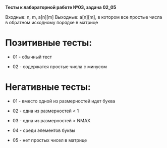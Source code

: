 **Тесты к лабораторной работе №03, задача 02_05**

Входные: n, m, a[n][m]
Выходные: a[n][m], в котором все простые числа в обратном исходному порядке в матрице

# Позитивные тесты:

* 01 - обычный тест

* 02 - содержатся простые числа с минусом

# Негативные тесты:

* 01 - вместо одной из размерностей идет буква

* 02 - одна из размерностей < 1

* 03 - одна из размерностей > NMAX

* 04 - среди элементов буквы

* 05 - нет простых чисел в матрице